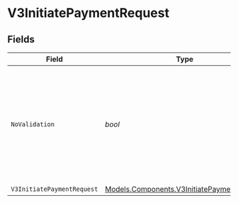 # V3InitiatePaymentRequest


## Fields

| Field                                                                                                                             | Type                                                                                                                              | Required                                                                                                                          | Description                                                                                                                       |
| --------------------------------------------------------------------------------------------------------------------------------- | --------------------------------------------------------------------------------------------------------------------------------- | --------------------------------------------------------------------------------------------------------------------------------- | --------------------------------------------------------------------------------------------------------------------------------- |
| `NoValidation`                                                                                                                    | *bool*                                                                                                                            | :heavy_minus_sign:                                                                                                                | If set to true, the request will not have to be validated. This is useful if we want to directly forward the request to the PSP.<br/> |
| `V3InitiatePaymentRequest`                                                                                                        | [Models.Components.V3InitiatePaymentRequest](../../Models/Components/V3InitiatePaymentRequest.md)                                 | :heavy_minus_sign:                                                                                                                | N/A                                                                                                                               |